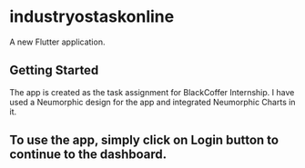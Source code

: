 # industryostaskonline

A new Flutter application.

## Getting Started

The app is created as the task assignment for BlackCoffer Internship. 
I have used a Neumorphic design for the app and integrated Neumorphic Charts in it. 
## To use the app, simply click on Login button to continue to the dashboard.
